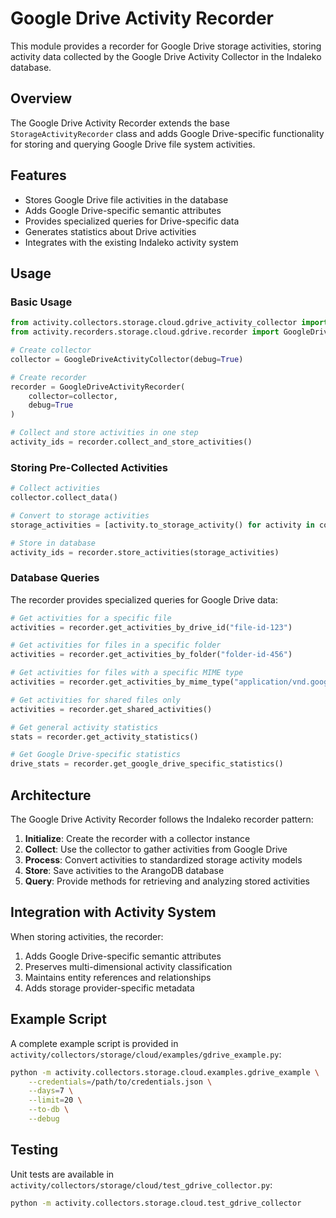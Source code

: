 # Google Drive Activity Recorder

This module provides a recorder for Google Drive storage activities, storing activity data collected by the Google Drive Activity Collector in the Indaleko database.

## Overview

The Google Drive Activity Recorder extends the base `StorageActivityRecorder` class and adds Google Drive-specific functionality for storing and querying Google Drive file system activities.

## Features

- Stores Google Drive file activities in the database
- Adds Google Drive-specific semantic attributes
- Provides specialized queries for Drive-specific data
- Generates statistics about Drive activities
- Integrates with the existing Indaleko activity system

## Usage

### Basic Usage

```python
from activity.collectors.storage.cloud.gdrive_activity_collector import GoogleDriveActivityCollector
from activity.recorders.storage.cloud.gdrive.recorder import GoogleDriveActivityRecorder

# Create collector
collector = GoogleDriveActivityCollector(debug=True)

# Create recorder
recorder = GoogleDriveActivityRecorder(
    collector=collector,
    debug=True
)

# Collect and store activities in one step
activity_ids = recorder.collect_and_store_activities()
```

### Storing Pre-Collected Activities

```python
# Collect activities
collector.collect_data()

# Convert to storage activities
storage_activities = [activity.to_storage_activity() for activity in collector.activities]

# Store in database
activity_ids = recorder.store_activities(storage_activities)
```

### Database Queries

The recorder provides specialized queries for Google Drive data:

```python
# Get activities for a specific file
activities = recorder.get_activities_by_drive_id("file-id-123")

# Get activities for files in a specific folder
activities = recorder.get_activities_by_folder("folder-id-456")

# Get activities for files with a specific MIME type
activities = recorder.get_activities_by_mime_type("application/vnd.google-apps.document")

# Get activities for shared files only
activities = recorder.get_shared_activities()

# Get general activity statistics
stats = recorder.get_activity_statistics()

# Get Google Drive-specific statistics
drive_stats = recorder.get_google_drive_specific_statistics()
```

## Architecture

The Google Drive Activity Recorder follows the Indaleko recorder pattern:

1. **Initialize**: Create the recorder with a collector instance
2. **Collect**: Use the collector to gather activities from Google Drive
3. **Process**: Convert activities to standardized storage activity models
4. **Store**: Save activities to the ArangoDB database
5. **Query**: Provide methods for retrieving and analyzing stored activities

## Integration with Activity System

When storing activities, the recorder:

1. Adds Google Drive-specific semantic attributes
2. Preserves multi-dimensional activity classification
3. Maintains entity references and relationships
4. Adds storage provider-specific metadata

## Example Script

A complete example script is provided in `activity/collectors/storage/cloud/examples/gdrive_example.py`:

```bash
python -m activity.collectors.storage.cloud.examples.gdrive_example \
    --credentials=/path/to/credentials.json \
    --days=7 \
    --limit=20 \
    --to-db \
    --debug
```

## Testing

Unit tests are available in `activity/collectors/storage/cloud/test_gdrive_collector.py`:

```bash
python -m activity.collectors.storage.cloud.test_gdrive_collector
```